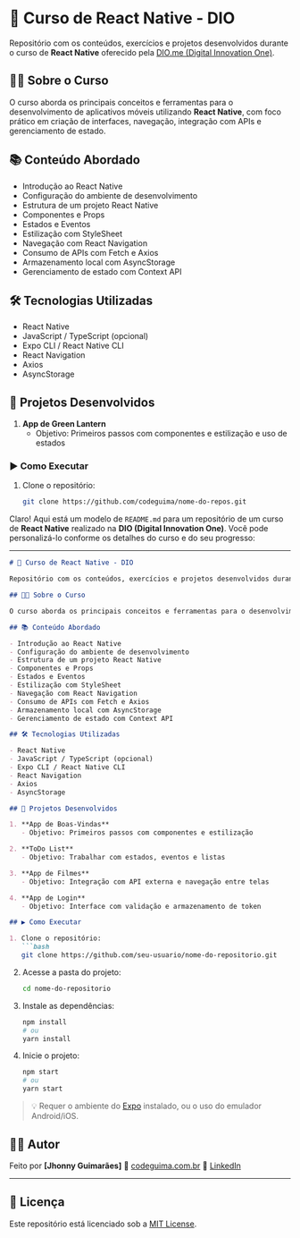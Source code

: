 # 📱 Curso de React Native - DIO


Repositório com os conteúdos, exercícios e projetos desenvolvidos durante o curso de **React Native** oferecido pela [DIO.me (Digital Innovation One)](https://dio.me).

## 🧑‍🏫 Sobre o Curso

O curso aborda os principais conceitos e ferramentas para o desenvolvimento de aplicativos móveis utilizando **React Native**, com foco prático em criação de interfaces, navegação, integração com APIs e gerenciamento de estado.

## 📚 Conteúdo Abordado

- Introdução ao React Native
- Configuração do ambiente de desenvolvimento
- Estrutura de um projeto React Native
- Componentes e Props
- Estados e Eventos
- Estilização com StyleSheet
- Navegação com React Navigation
- Consumo de APIs com Fetch e Axios
- Armazenamento local com AsyncStorage
- Gerenciamento de estado com Context API

## 🛠 Tecnologias Utilizadas

- React Native
- JavaScript / TypeScript (opcional)
- Expo CLI / React Native CLI
- React Navigation
- Axios
- AsyncStorage

## 🚀 Projetos Desenvolvidos

1. **App de Green Lantern**
   - Objetivo: Primeiros passos com componentes e estilização e uso de estados


### ▶️ Como Executar

1. Clone o repositório:
   ```bash
   git clone https://github.com/codeguima/nome-do-repos.git

Claro! Aqui está um modelo de `README.md` para um repositório de um curso de **React Native** realizado na **DIO (Digital Innovation One)**. Você pode personalizá-lo conforme os detalhes do curso e do seu progresso:

---

````markdown
# 📱 Curso de React Native - DIO

Repositório com os conteúdos, exercícios e projetos desenvolvidos durante o curso de **React Native** oferecido pela [DIO.me (Digital Innovation One)](https://dio.me).

## 🧑‍🏫 Sobre o Curso

O curso aborda os principais conceitos e ferramentas para o desenvolvimento de aplicativos móveis utilizando **React Native**, com foco prático em criação de interfaces, navegação, integração com APIs e gerenciamento de estado.

## 📚 Conteúdo Abordado

- Introdução ao React Native
- Configuração do ambiente de desenvolvimento
- Estrutura de um projeto React Native
- Componentes e Props
- Estados e Eventos
- Estilização com StyleSheet
- Navegação com React Navigation
- Consumo de APIs com Fetch e Axios
- Armazenamento local com AsyncStorage
- Gerenciamento de estado com Context API

## 🛠 Tecnologias Utilizadas

- React Native
- JavaScript / TypeScript (opcional)
- Expo CLI / React Native CLI
- React Navigation
- Axios
- AsyncStorage

## 🚀 Projetos Desenvolvidos

1. **App de Boas-Vindas**
   - Objetivo: Primeiros passos com componentes e estilização

2. **ToDo List**
   - Objetivo: Trabalhar com estados, eventos e listas

3. **App de Filmes**
   - Objetivo: Integração com API externa e navegação entre telas

4. **App de Login**
   - Objetivo: Interface com validação e armazenamento de token

## ▶️ Como Executar

1. Clone o repositório:
   ```bash
   git clone https://github.com/seu-usuario/nome-do-repositorio.git
````

2. Acesse a pasta do projeto:

   ```bash
   cd nome-do-repositorio
   ```

3. Instale as dependências:

   ```bash
   npm install
   # ou
   yarn install
   ```

4. Inicie o projeto:

   ```bash
   npm start
   # ou
   yarn start
   ```

> 💡 Requer o ambiente do [Expo](https://expo.dev/) instalado, ou o uso do emulador Android/iOS.

## 👨‍💻 Autor

Feito por **\[Jhonny Guimarães]**
🔗 [codeguima.com.br](https://www.codeguima.com.br)
💼 [LinkedIn](https://linkedin.com/in/jhonny-guimaraes)

---

## 📌 Licença

Este repositório está licenciado sob a [MIT License](LICENSE).



